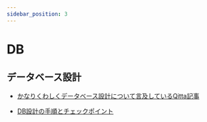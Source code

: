 ```yaml
---
sidebar_position: 3
---
```


# DB

## データベース設計

- [かなりくわしくデータベース設計について言及しているQitta記事](https://qiita.com/KNR109/items/5d4a1954f3e8fd8eaae7)

- [DB設計の手順とチェックポイント](https://qiita.com/nishina555/items/a79ece1b54faf7240fac)
